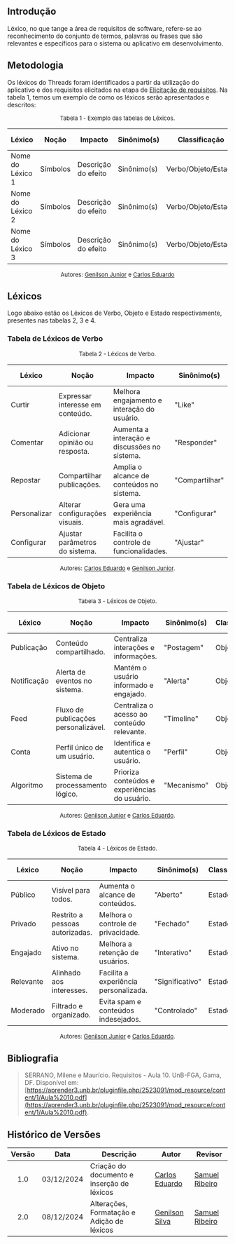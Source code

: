 ## Introdução

Léxico, no que tange a área de requisitos de software, refere-se ao reconhecimento do conjunto de termos, palavras ou frases que são relevantes e específicos para o sistema ou aplicativo em desenvolvimento.

## Metodologia

Os léxicos do Threads foram identificados a partir da utilização do aplicativo e dos requisitos elicitados na etapa de [Elicitação de requisitos](../../Elicitacao/tecnicas/requisitoselicitados). Na tabela 1, temos um exemplo de como os léxicos serão apresentados e descritos:

<font size="2"><p style="text-align: center">Tabela 1 - Exemplo das tabelas de Léxicos. </p></font>

| **Léxico**       | **Noção**                          | **Impacto**                                   | **Sinônimo(s)**    | **Classificação** | **Requisitos Relacionados**                                                                                  |
|------------------|------------------------------------|-----------------------------------------------|--------------------|--------------------|-------------------------------------------------------------------------------------------------------------|
| Nome do Léxico 1          | Símbolos               | Descrição do efeito              | Sinônimo(s)          | Verbo/Objeto/Estado             | Códigos dos Requisitos                                             |
| Nome do Léxico 2          | Símbolos               | Descrição do efeito              | Sinônimo(s)          | Verbo/Objeto/Estado             | Códigos dos Requisitos                                             |
| Nome do Léxico 3          | Símbolos               | Descrição do efeito              | Sinônimo(s)          | Verbo/Objeto/Estado             | Códigos dos Requisitos                                             |

<font size="2"><p style="text-align: center"> Autores: [Genilson Junior](https://github.com/GenilsonJrs) e [Carlos Eduardo](https://github.com/dudupaz) </p></font>


## Léxicos

Logo abaixo estão os Léxicos de Verbo, Objeto e Estado respectivamente, presentes nas tabelas 2, 3 e 4.

### Tabela de Léxicos de Verbo

<font size="2"><p style="text-align: center">Tabela 2 - Léxicos de Verbo. </p></font>

| **Léxico**       | **Noção**                          | **Impacto**                                   | **Sinônimo(s)**    | **Classificação** | **Requisitos Relacionados**                                                                                  |
|------------------|------------------------------------|-----------------------------------------------|--------------------|--------------------|-------------------------------------------------------------------------------------------------------------|
| Curtir           | Expressar interesse em conteúdo.  | Melhora engajamento e interação do usuário.  | "Like"            | Verbo              | <a href="../../Elicitacao/tecnicas/requisitoselicitados">01</a>                                             |
| Comentar         | Adicionar opinião ou resposta.    | Aumenta a interação e discussões no sistema. | "Responder"       | Verbo              | <a href="../../Elicitacao/tecnicas/requisitoselicitados">02</a>                                             |
| Repostar         | Compartilhar publicações.         | Amplia o alcance de conteúdos no sistema.    | "Compartilhar"    | Verbo              | <a href="../../Elicitacao/tecnicas/requisitoselicitados">03</a>                                             |
| Personalizar     | Alterar configurações visuais.    | Gera uma experiência mais agradável.         | "Configurar"      | Verbo              | <a href="../../Elicitacao/tecnicas/requisitoselicitados">04</a>                                             |
| Configurar       | Ajustar parâmetros do sistema.    | Facilita o controle de funcionalidades.      | "Ajustar"         | Verbo              | <a href="../../Elicitacao/tecnicas/requisitoselicitados">11</a>                                             |

<font size="2"><p style="text-align: center">Autores: [Carlos Eduardo](https://github.com/dudupaz) e [Genilson Junior](https://github.com/GenilsonJrs).</a></font>

### Tabela de Léxicos de Objeto

<font size="2"><p style="text-align: center">Tabela 3 - Léxicos de Objeto. </p></font>

| **Léxico**       | **Noção**                          | **Impacto**                                   | **Sinônimo(s)**    | **Classificação** | **Requisitos Relacionados**                                                                                  |
|------------------|------------------------------------|-----------------------------------------------|--------------------|--------------------|-------------------------------------------------------------------------------------------------------------|
| Publicação       | Conteúdo compartilhado.           | Centraliza interações e informações.         | "Postagem"        | Objeto             | <a href="../../Elicitacao/tecnicas/requisitoselicitados">01</a>, <a href="../../Elicitacao/tecnicas/requisitoselicitados">02</a>, <a href="../../Elicitacao/tecnicas/requisitoselicitados">03</a>, <a href="../../Elicitacao/tecnicas/requisitoselicitados">10</a> |
| Notificação      | Alerta de eventos no sistema.     | Mantém o usuário informado e engajado.       | "Alerta"          | Objeto             | <a href="../../Elicitacao/tecnicas/requisitoselicitados">05</a>, <a href="../../Elicitacao/tecnicas/requisitoselicitados">16</a> |
| Feed             | Fluxo de publicações personalizável.| Centraliza o acesso ao conteúdo relevante.  | "Timeline"        | Objeto             | <a href="../../Elicitacao/tecnicas/requisitoselicitados">06</a>, <a href="../../Elicitacao/tecnicas/requisitoselicitados">09</a> |
| Conta            | Perfil único de um usuário.       | Identifica e autentica o usuário.            | "Perfil"          | Objeto             | <a href="../../Elicitacao/tecnicas/requisitoselicitados">07</a>, <a href="../../Elicitacao/tecnicas/requisitoselicitados">11</a>, <a href="../../Elicitacao/tecnicas/requisitoselicitados">14</a> |
| Algoritmo        | Sistema de processamento lógico.  | Prioriza conteúdos e experiências do usuário.| "Mecanismo"       | Objeto             | <a href="../../Elicitacao/tecnicas/requisitoselicitados">09</a>, <a href="../../Elicitacao/tecnicas/requisitoselicitados">15</a> |

<font size="2"><p style="text-align: center">Autores: [Genilson Junior](https://github.com/GenilsonJrs) e [Carlos Eduardo](https://github.com/dudupaz).</a></font>

### Tabela de Léxicos de Estado

<font size="2"><p style="text-align: center">Tabela 4 - Léxicos de Estado. </p></font>

| **Léxico**       | **Noção**                          | **Impacto**                                   | **Sinônimo(s)**    | **Classificação** | **Requisitos Relacionados**                                                                                  |
|------------------|------------------------------------|-----------------------------------------------|--------------------|--------------------|-------------------------------------------------------------------------------------------------------------|
| Público          | Visível para todos.               | Aumenta o alcance de conteúdos.              | "Aberto"          | Estado             | <a href="../../Elicitacao/tecnicas/requisitoselicitados">11</a>                                             |
| Privado          | Restrito a pessoas autorizadas.   | Melhora o controle de privacidade.           | "Fechado"         | Estado             | <a href="../../Elicitacao/tecnicas/requisitoselicitados">11</a>                                             |
| Engajado         | Ativo no sistema.                 | Melhora a retenção de usuários.              | "Interativo"      | Estado             | <a href="../../Elicitacao/tecnicas/requisitoselicitados">01</a>, <a href="../../Elicitacao/tecnicas/requisitoselicitados">02</a>, <a href="../../Elicitacao/tecnicas/requisitoselicitados">05</a> |
| Relevante        | Alinhado aos interesses.          | Facilita a experiência personalizada.        | "Significativo"   | Estado             | <a href="../../Elicitacao/tecnicas/requisitoselicitados">09</a>, <a href="../../Elicitacao/tecnicas/requisitoselicitados">15</a> |
| Moderado         | Filtrado e organizado.            | Evita spam e conteúdos indesejados.          | "Controlado"      | Estado             | <a href="../../Elicitacao/tecnicas/requisitoselicitados">18</a>                                             |

<font size="2"><p style="text-align: center">Autores: [Genilson Junior](https://github.com/GenilsonJrs) e [Carlos Eduardo](https://github.com/dudupaz).</a></font>

## Bibliografia

> SERRANO, Milene e Maurício. Requisitos - Aula 10. UnB-FGA, Gama, DF. Disponível em: [https://aprender3.unb.br/pluginfile.php/2523091/mod_resource/content/1/Aula%2010.pdf](https://aprender3.unb.br/pluginfile.php/2523091/mod_resource/content/1/Aula%2010.pdf).

## Histórico de Versões

| Versão | Data       | Descrição            | Autor                                        | Revisor                                            |
| :----: | ---------- | -------------------- | ------------------------------------------ | --------------------------------------------------- |
|  1.0   | 03/12/2024 | Criação do documento e inserção de léxicos | [Carlos Eduardo](https://github.com/dudupaz) | [Samuel Ribeiro](https://github.com/SamuelRicosta)  |
|  2.0   | 08/12/2024 | Alterações, Formatação e Adição de léxicos | [Genilson Silva](https://github.com/GenilsonJrs) | [Samuel Ribeiro](https://github.com/SamuelRicosta)  |
